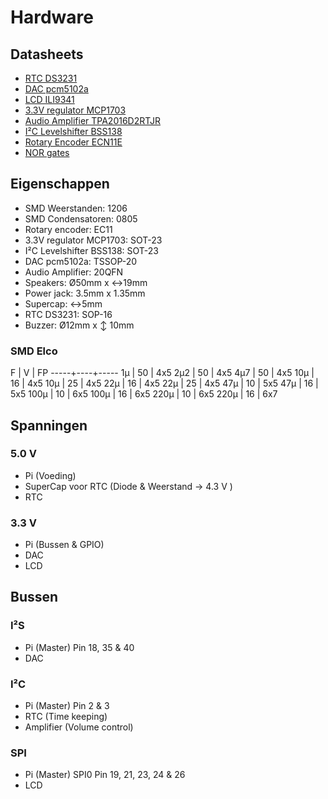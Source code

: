 Hardware
========

Datasheets
----------

- [RTC DS3231](DS3231.pdf)
- [DAC pcm5102a](pcm5102a.pdf)
- [LCD ILI9341](ILI9341.pdf)
- [3.3V regulator MCP1703](22049f.pdf)
- [Audio Amplifier TPA2016D2RTJR](slos524d-122167.pdf)
- [I²C Levelshifter BSS138](AN10441.pdf)
- [Rotary Encoder ECN11E](ECN11.pdf)
- [NOR gates](74HC_HCT4002-839393.pdf)

Eigenschappen
-------------

- SMD Weerstanden: 1206
- SMD Condensatoren: 0805
- Rotary encoder: EC11
- 3.3V regulator MCP1703: SOT-23
- I²C Levelshifter BSS138: SOT-23
- DAC pcm5102a: TSSOP-20
- Audio Amplifier: 20QFN
- Speakers: Ø50mm x ↔19mm
- Power jack: 3.5mm x 1.35mm
- Supercap: ↔5mm
- RTC DS3231: SOP-16
- Buzzer: Ø12mm x ↕ 10mm

### SMD Elco
F    | V  | FP
-----+----+-----
1µ   | 50 | 4x5
2µ2  | 50 | 4x5
4µ7  | 50 | 4x5
10µ  | 16 | 4x5
10µ  | 25 | 4x5
22µ  | 16 | 4x5
22µ  | 25 | 4x5
47µ  | 10 | 5x5
47µ  | 16 | 5x5
100µ | 10 | 6x5
100µ | 16 | 6x5
220µ | 10 | 6x5
220µ | 16 | 6x7

Spanningen
----------

### 5.0 V
- Pi (Voeding)
- SuperCap voor RTC (Diode & Weerstand -> 4.3 V )
- RTC

### 3.3 V
- Pi (Bussen & GPIO)
- DAC
- LCD

Bussen
------
### I²S
- Pi (Master) Pin 18, 35 & 40
- DAC

### I²C
- Pi (Master) Pin 2 & 3
- RTC (Time keeping)
- Amplifier (Volume control)

### SPI
- Pi (Master) SPI0 Pin 19, 21, 23, 24 & 26
- LCD

